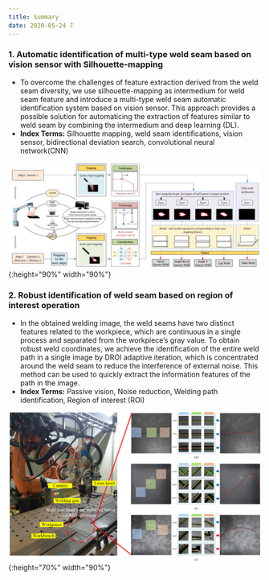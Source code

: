 ```yaml
---
title: Summary
date: 2020-05-24 7
---
```


### 1. Automatic identification of multi-type weld seam based on vision sensor with Silhouette-mapping

* To overcome the challenges of feature extraction derived from the weld seam diversity, we use silhouette-mapping as  intermedium for weld seam feature and introduce a multi-type weld seam automatic identification system based on vision sensor. This approach provides a possible solution for automaticing the extraction of features similar to weld seam by combining the intermedium and deep learning (DL). 
* **Index Terms:** Silhouette mapping, weld seam identifications, vision sensor, bidirectional deviation search,
convolutional neural network(CNN)

![p2](https://github.com/HonFii/resume/raw/master/_posts/P2.png){:height="90%" width="90%"}


### 2. Robust identification of weld seam based on region of interest operation

* In the obtained welding image, the weld seams have two distinct features related to the workpiece, which are continuous 
in a single process and separated from the workpiece’s gray value. To obtain robust weld coordinates, we achieve the identification of the entire weld path in a single image by DROI adaptive iteration, which is concentrated around the weld seam to reduce the interference of external noise.  This method can be used to quickly extract the information features of the path in the image. 
* **Index Terms:** Passive vision, Noise reduction, Welding path identification, Region of interest (ROI)

![p1](https://github.com/HonFii/resume/raw/master/_posts/P1.png){:height="70%" width="90%"}



